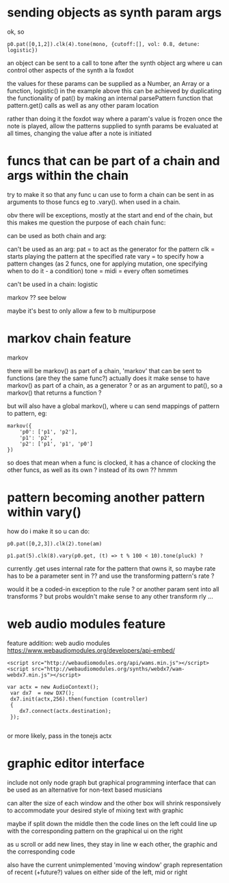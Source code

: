   # sending objects as synth param args
  
  ok, so
  ```
  p0.pat([0,1,2]).clk(4).tone(mono, {cutoff:[], vol: 0.8, detune: logistic})
  ```
  an object can be sent to a call to tone after the synth object arg where u can control other aspects of the synth a la foxdot
  
  the values for these params can be supplied as a Number, an Array or a function, logistic() in the example above
  this can be achieved by duplicating the functionality of pat() by making an internal parsePattern function that pattern.get() calls as well as any other param location
  
  rather than doing it the foxdot way where a param's value is frozen once the note is played, 
  allow the patterns supplied to synth params be evaluated at all times, changing the value after a note is initiated
  
  # funcs that can be part of a chain and args within the chain
  
  try to make it so that any func u can use to form a chain can be sent in as arguments to those funcs eg to .vary(). when used in a chain.
  
  obv there will be exceptions, mostly at the start and end of the chain, but this makes me question the purpose of each chain func:
  
  can be used as both chain and arg:
  
  
  can't be used as an arg:
  pat = to act as the generator for the pattern
  clk = starts playing the pattern at the specified rate
  vary = to specify how a pattern changes (as 2 funcs, one for applying mutation, one specifying when to do it - a condition)
  tone = 
  midi = 
  every
  often
  sometimes
  
  can't be used in a chain:
  logistic
  
  markov ?? see below
  
  maybe it's best to only allow a few to b multipurpose
  
  # markov chain feature
  
  markov 
  
  there will be markov() as part of a chain, 'markov' that can be sent to functions (are they the same func?) 
  actually does it make sense to have markov() as part of a chain, as a generator ? or as an argument to pat(), so a markov() that returns a function ? 
  
  but will also have a global markov(), where u can send mappings of pattern to pattern, eg:
  ```
  markov({
	  'p0': ['p1', 'p2'],
	  'p1': 'p2',
	  'p2': ['p1', 'p1', 'p0']
  })
  ```
  so does that mean when a func is clocked, it has a chance of clocking the other funcs, as well as its own ? instead of its own ?? hmmm
  
  # pattern becoming another pattern within vary()
  
  how do i make it so u can do:
  ```
  p0.pat([0,2,3]).clk(2).tone(am)
  
  p1.pat(5).clk(8).vary(p0.get, (t) => t % 100 < 10).tone(pluck) ?
  ```
  currently .get uses internal rate for the pattern that owns it, so maybe rate has to be a parameter sent in ?? and use the transforming pattern's rate ?
  
  would it be a coded-in exception to the rule ? or another param sent into all transforms ? but probs wouldn't make sense to any other transform rly ...

  # web audio modules feature
  
  feature addition: web audio modules https://www.webaudiomodules.org/developers/api-embed/
  ```
  <script src="http://webaudiomodules.org/api/wams.min.js"></script>
  <script src="http://webaudiomodules.org/synths/webdx7/wam-webdx7.min.js"></script>
  
  var actx = new AudioContext();
   var dx7  = new DX7();
   dx7.init(actx,256).then(function (controller)
   {
      dx7.connect(actx.destination);
   });
   
  ```
   or more likely, pass in the tonejs actx
  
  # graphic editor interface
  
  include not only node graph but graphical programming interface that can be used as an alternative for non-text based musicians
  
  can alter the size of each window and the other box will shrink responsively to accommodate your desired style of mixing text with graphic
  
  maybe if split down the middle then the code lines on the left could line up with the corresponding pattern on the graphical ui on the right
  
  as u scroll or add new lines, they stay in line w each other, the graphic and the corresponding code
  
  also have the current unimplemented 'moving window' graph representation of recent (+future?) values on either side of the left, mid or right
